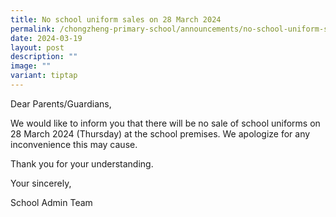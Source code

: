 ```yaml
---
title: No school uniform sales on 28 March 2024
permalink: /chongzheng-primary-school/announcements/no-school-uniform-sales-on-28-march-2024/
date: 2024-03-19
layout: post
description: ""
image: ""
variant: tiptap
---
```

<p>Dear Parents/Guardians,</p>
<p>We would like to inform you that there will be no sale of school uniforms
on 28 March 2024 (Thursday) at the school premises. We apologize for any
inconvenience this may cause.</p>
<p>Thank you for your understanding.</p>
<p></p>
<p>Your sincerely,</p>
<p>School Admin Team</p>
<p></p>
<p></p>
<p></p>